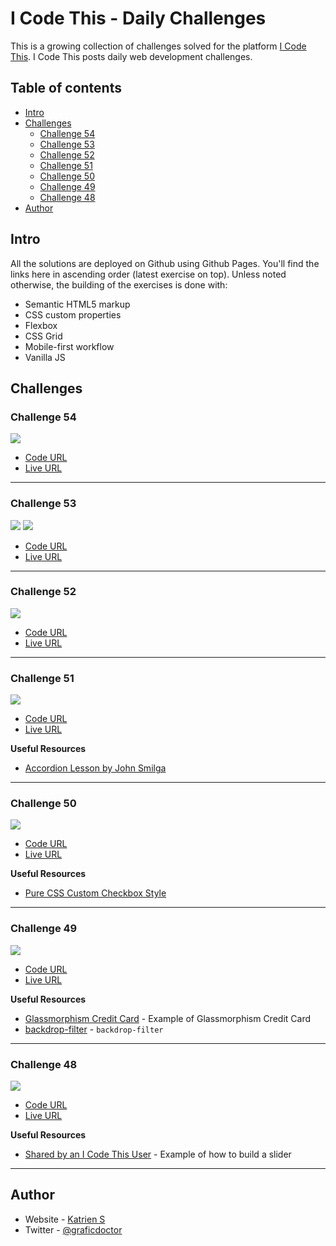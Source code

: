 # I Code This - Daily Challenges

This is a growing collection of challenges solved for the platform [I Code This](https://iCodeThis.com/?ref=Katrien). I Code This posts daily web development challenges.

## Table of contents

- [Intro](#intro)
- [Challenges](#challenges)
  - [Challenge 54](#challenge-54)
  - [Challenge 53](#challenge-53)
  - [Challenge 52](#challenge-52)
  - [Challenge 51](#challenge-51)
  - [Challenge 50](#challenge-50)
  - [Challenge 49](#challenge-49)
  - [Challenge 48](#challenge-48)
- [Author](#author)

## Intro

All the solutions are deployed on Github using Github Pages. You'll find the links here in ascending order (latest exercise on top).
Unless noted otherwise, the building of the exercises is done with:

- Semantic HTML5 markup
- CSS custom properties
- Flexbox
- CSS Grid
- Mobile-first workflow
- Vanilla JS

## Challenges

### Challenge 54

![](screenshots/054-tv-app.jpg)

- [Code URL](https://github.com/graficdoctor/i-code-this-daily-challenges/tree/main/054-tv-app)
- [Live URL](https://graficdoctor.github.io/i-code-this-daily-challenges/054-tv-app)

---

### Challenge 53

![](screenshots/053-glassy-landing-desktop.jpg)
![](screenshots/053-glassy-landing-mobile.jpg)

- [Code URL](https://github.com/graficdoctor/i-code-this-daily-challenges/tree/main/053-glassy-landing)
- [Live URL](https://graficdoctor.github.io/i-code-this-daily-challenges/053-glassy-landing)

---

### Challenge 52

![](screenshots/052-promo-card.jpg)

- [Code URL](https://github.com/graficdoctor/i-code-this-daily-challenges/tree/main/052-promo-card)
- [Live URL](https://graficdoctor.github.io/i-code-this-daily-challenges/052-promo-card)

---

### Challenge 51

![](screenshots/051-accordion.jpg)

- [Code URL](https://github.com/graficdoctor/i-code-this-daily-challenges/tree/main/051-accordion)
- [Live URL](https://graficdoctor.github.io/i-code-this-daily-challenges/051-accordion)

**Useful Resources**

- [Accordion Lesson by John Smilga](https://www.vanillajavascriptprojects.com/)

---

### Challenge 50

![](screenshots/050-subscribe-pop-up.jpg)

- [Code URL](https://github.com/graficdoctor/i-code-this-daily-challenges/tree/main/050-subscribe-pop-up)
- [Live URL](https://graficdoctor.github.io/i-code-this-daily-challenges/050-subscribe-pop-up)

**Useful Resources**

- [Pure CSS Custom Checkbox Style](https://moderncss.dev/pure-css-custom-checkbox-style/)

---

### Challenge 49

![](screenshots/049-glass-profile-card.jpg)

- [Code URL](https://github.com/graficdoctor/i-code-this-daily-challenges/tree/main/049-glass-profile-card)
- [Live URL](https://graficdoctor.github.io/i-code-this-daily-challenges/049-glass-profile-card)

**Useful Resources**

- [Glassmorphism Credit Card](https://codepen.io/ronkeee/pen/KKgJmmz) - Example of Glassmorphism Credit Card
- [backdrop-filter](https://developer.mozilla.org/en-US/docs/Web/CSS/backdrop-filter) - `backdrop-filter`

---

### Challenge 48

![](screenshots/048-member-subscriptions.jpg)

- [Code URL](https://github.com/graficdoctor/i-code-this-daily-challenges/tree/main/048-member-subscriptions)
- [Live URL](https://graficdoctor.github.io/i-code-this-daily-challenges/048-member-subscriptions)

**Useful Resources**

- [Shared by an I Code This User](https://icodethis.com/code/630) - Example of how to build a slider

---

## Author

- Website - [Katrien S](https://www.katriens.be)
- Twitter - [@graficdoctor](https://www.twitter.com/graficdoctor)
